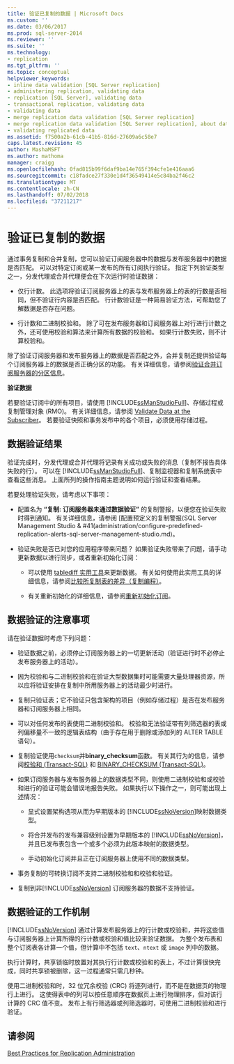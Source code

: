 ```yaml
---
title: 验证已复制的数据 | Microsoft Docs
ms.custom: ''
ms.date: 03/06/2017
ms.prod: sql-server-2014
ms.reviewer: ''
ms.suite: ''
ms.technology:
- replication
ms.tgt_pltfrm: ''
ms.topic: conceptual
helpviewer_keywords:
- inline data validation [SQL Server replication]
- administering replication, validating data
- replication [SQL Server], validating data
- transactional replication, validating data
- validating data
- merge replication data validation [SQL Server replication]
- merge replication data validation [SQL Server replication], about data validation
- validating replicated data
ms.assetid: f7500a2b-61cb-41b5-816d-27609a6c58e7
caps.latest.revision: 45
author: MashaMSFT
ms.author: mathoma
manager: craigg
ms.openlocfilehash: 0fad815b99f6daf9ba14e765f394cfe1e416aaa6
ms.sourcegitcommit: c18fadce27f330e1d4f36549414e5c84ba2f46c2
ms.translationtype: MT
ms.contentlocale: zh-CN
ms.lasthandoff: 07/02/2018
ms.locfileid: "37211217"
---
```

# <a name="validate-replicated-data"></a>验证已复制的数据
  通过事务复制和合并复制，您可以验证订阅服务器中的数据与发布服务器中的数据是否匹配。 可以对特定订阅或某一发布的所有订阅执行验证。 指定下列验证类型之一，分发代理或合并代理便会在下次运行时验证数据：  
  
-   仅行计数。 此选项将验证订阅服务器上的表与发布服务器上的表的行数是否相同，但不验证行内容是否匹配。 行计数验证是一种简易验证方法，可帮助您了解数据是否存在问题。  
  
-   行计数和二进制校验和。 除了可在发布服务器和订阅服务器上对行进行计数之外，还可使用校验和算法来计算所有数据的校验和。 如果行计数失败，则不计算校验和。  
  
 除了验证订阅服务器和发布服务器上的数据是否匹配之外，合并复制还提供验证每个订阅服务器上的数据是否正确分区的功能。 有关详细信息，请参阅[验证合并订阅服务器的分区信息](validate-partition-information-for-a-merge-subscriber.md)。  
  
 **验证数据**  
  
 若要验证订阅中的所有项目，请使用 [!INCLUDE[ssManStudioFull](../../includes/ssmanstudiofull-md.md)]、存储过程或复制管理对象 (RMO)。 有关详细信息，请参阅 [Validate Data at the Subscriber](validate-data-at-the-subscriber.md)。 若要验证快照和事务发布中的各个项目，必须使用存储过程。  
  
## <a name="data-validation-results"></a>数据验证结果  
 验证完成时，分发代理或合并代理将记录有关成功或失败的消息（复制不报告具体失败的行）。 可以在 [!INCLUDE[ssManStudioFull](../../includes/ssmanstudiofull-md.md)]、复制监视器和复制系统表中查看这些消息。 上面所列的操作指南主题说明如何运行验证和查看结果。  
  
 若要处理验证失败，请考虑以下事项：  
  
-   配置名为 **“复制: 订阅服务器未通过数据验证”** 的复制警报，以便您在验证失败时得到通知。 有关详细信息，请参阅 [配置预定义的复制警报&#40;SQL Server Management Studio & #41(administration/configure-predefined-replication-alerts-sql-server-management-studio.md)。  
  
-   验证失败是否已对您的应用程序带来问题？ 如果验证失败带来了问题，请手动更新数据以进行同步，或者重新初始化订阅：  
  
    -   可以使用 [tablediff 实用工具](../../tools/tablediff-utility.md)来更新数据。 有关如何使用此实用工具的详细信息，请参阅[比较所复制表的差异（复制编程）](administration/compare-replicated-tables-for-differences-replication-programming.md)。  
  
    -   有关重新初始化的详细信息，请参阅[重新初始化订阅](reinitialize-subscriptions.md)。  
  
## <a name="considerations-for-data-validation"></a>数据验证的注意事项  
 请在验证数据时考虑下列问题：  
  
-   验证数据之前，必须停止订阅服务器上的一切更新活动（验证进行时不必停止发布服务器上的活动）。  
  
-   因为校验和与二进制校验和在验证大型数据集时可能需要大量处理器资源，所以应将验证安排在复制中所用服务器上的活动最少时进行。  
  
-   复制只验证表；它不验证只包含架构的项目（例如存储过程）是否在发布服务器和订阅服务器上相同。  
  
-   可以对任何发布的表使用二进制校验和。 校验和无法验证带有列筛选器的表或列偏移量不一致的逻辑表结构（由于存在用于删除或添加列的 ALTER TABLE 语句）。  
  
-   复制验证使用`checksum`并**binary_checksum**函数。 有关其行为的信息，请参阅[校验和 (Transact-SQL)](/sql/t-sql/functions/checksum-transact-sql) 和 [BINARY_CHECKSUM (Transact-SQL)](/sql/t-sql/functions/binary-checksum-transact-sql)。  
  
-   如果订阅服务器与发布服务器上的数据类型不同，则使用二进制校验和或校验和进行的验证可能会错误地报告失败。 如果执行以下操作之一，则可能出现上述情况：  
  
    -   显式设置架构选项从而为早期版本的 [!INCLUDE[ssNoVersion](../../includes/ssnoversion-md.md)]映射数据类型。  
  
    -   将合并发布的发布兼容级别设置为早期版本的 [!INCLUDE[ssNoVersion](../../includes/ssnoversion-md.md)]，并且已发布表包含一个或多个必须为此版本映射的数据类型。  
  
    -   手动初始化订阅并且正在订阅服务器上使用不同的数据类型。  
  
-   事务复制的可转换订阅不支持二进制校验和和校验和验证。  
  
-   复制到非[!INCLUDE[ssNoVersion](../../includes/ssnoversion-md.md)] 订阅服务器的数据不支持验证。  
  
## <a name="how-data-validation-works"></a>数据验证的工作机制  
 [!INCLUDE[ssNoVersion](../../includes/ssnoversion-md.md)] 通过计算发布服务器上的行计数或校验和，并将这些值与订阅服务器上计算所得的行计数或校验和值比较来验证数据。 为整个发布表和整个订阅表各计算一个值，但计算中不包括 `text`、`ntext` 或 `image` 列中的数据。  
  
 执行计算时，共享锁临时放置对其执行行计数或校验和的表上，不过计算很快完成，同时共享锁被删除，这一过程通常只需几秒钟。  
  
 使用二进制校验和时，32 位冗余校验 (CRC) 将逐列进行，而不是在数据页的物理行上进行。 这使得表中的列可以按任意顺序在数据页上进行物理排序，但对该行计算的 CRC 值不变。 发布上有行筛选器或列筛选器时，可使用二进制校验和进行验证。  
  
## <a name="see-also"></a>请参阅  
 [Best Practices for Replication Administration](administration/best-practices-for-replication-administration.md)  
  
  
